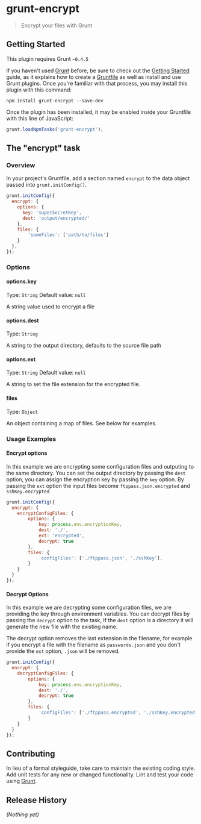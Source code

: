 # grunt-encrypt

> Encrypt your files with Grunt

## Getting Started
This plugin requires Grunt `~0.4.5`

If you haven't used [Grunt](http://gruntjs.com/) before, be sure to check out the [Getting Started](http://gruntjs.com/getting-started) guide, as it explains how to create a [Gruntfile](http://gruntjs.com/sample-gruntfile) as well as install and use Grunt plugins. Once you're familiar with that process, you may install this plugin with this command:

```shell
npm install grunt-encrypt --save-dev
```

Once the plugin has been installed, it may be enabled inside your Gruntfile with this line of JavaScript:

```js
grunt.loadNpmTasks('grunt-encrypt');
```

## The "encrypt" task

### Overview
In your project's Gruntfile, add a section named `encrypt` to the data object passed into `grunt.initConfig()`.

```js
grunt.initConfig({
  encrypt: {
    options: {
      key: 'superSecretKey',
      dest: 'output/encrypted/'
    },
    files: {
        'someFiles': ['path/to/files']
    }
  },
});
```

### Options

#### options.key
Type: `String`
Default value: `null`

A string value used to encrypt a file

#### options.dest
Type: `String`

A string to the output directory, defaults to the source file path

#### options.ext
Type: `String`
Default value: `null`

A string to set the file extension for the encrypted file.

#### files
Type: `Object`

An object containing a map of files. See below for examples.

### Usage Examples

#### Encrypt options
In this example we are encrypting some configuration files and outputing to the same directory. You can set the output directory by passing the `dest` option, you can assign the encryption key by passing the `key` option. By passing the `ext` option the input files become `ftppass.json.encrypted` and `sshKey.encrypted`

```js
grunt.initConfig({
  encrypt: {
    encryptConfigFiles: {
        options: {
            key: process.env.encryptionKey,
            dest: './',
            ext: 'encrypted',
            decrypt: true
        },
        files: {
            'configFiles': ['./ftppass.json', './sshKey'],
        }
    }
  }
});
```

#### Decrypt Options
In this example we are decrypting some configuration files, we are providing the key through environment variables. You can decrypt files by passing the `decrypt` option to the task, If the `dest` option is a directory it will generate the new file with the existing name.

The decrypt option removes the last extension in the filename, for example if you encrypt a file with the filename as  `passwords.json` and you don't provide the `ext` option, `.json` will be removed.

```js
grunt.initConfig({
  encrypt: {
    decryptConfigFiles: {
        options: {
            key: process.env.encryptionKey,
            dest: './',
            decrypt: true
        },
        files: {
            'configFiles': ['./ftppass.encrypted', './sshKey.encrypted'],
        }
    }
  }
});
```

## Contributing
In lieu of a formal styleguide, take care to maintain the existing coding style. Add unit tests for any new or changed functionality. Lint and test your code using [Grunt](http://gruntjs.com/).

## Release History
_(Nothing yet)_